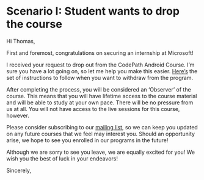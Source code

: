# Scenario I: Student wants to drop the course

Hi Thomas,


First and foremost, congratulations on securing an internship at Microsoft!

I received your request to drop out from the CodePath Android Course. I’m sure you have a lot going on, so let me help you make this easier. [Here’s](https://support.codepath.org/help/interview-prep-how-can-i-withdraw-from-the-program) the set of instructions to follow when you want to withdraw from the program.

After completing the process, you will be considered an ‘Observer’ of the course. This means that you will have lifetime access to the course material and will be able to study at your own pace. There will be no pressure from us at all. You will not have access to the live sessions for this course, however. 

Please consider subscribing to our [mailing list](https://share.hsforms.com/1eg_EOoQpR4ObU4s8fUES2Q36gst), so we can keep you updated on any future courses that we feel may interest you. Should an opportunity arise, we hope to see you enrolled in our programs in the future!

Although we are sorry to see you leave, we are equally excited for you! We wish you the best of luck in your endeavors!


Sincerely,
